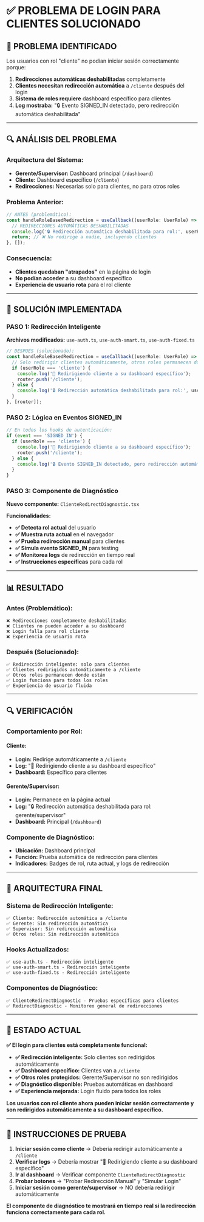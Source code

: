 # ✅ PROBLEMA DE LOGIN PARA CLIENTES SOLUCIONADO

## 🚨 **PROBLEMA IDENTIFICADO**

Los usuarios con rol "cliente" no podían iniciar sesión correctamente porque:

1. **Redirecciones automáticas deshabilitadas** completamente
2. **Clientes necesitan redirección automática** a `/cliente` después del login
3. **Sistema de roles requiere** dashboard específico para clientes
4. **Log mostraba:** "🔒 Evento SIGNED_IN detectado, pero redirección automática deshabilitada"

---

## 🔍 **ANÁLISIS DEL PROBLEMA**

### **Arquitectura del Sistema:**
- **Gerente/Supervisor:** Dashboard principal (`/dashboard`)
- **Cliente:** Dashboard específico (`/cliente`)
- **Redirecciones:** Necesarias solo para clientes, no para otros roles

### **Problema Anterior:**
```typescript
// ANTES (problemático):
const handleRoleBasedRedirection = useCallback((userRole: UserRole) => {
  // REDIRECCIONES AUTOMÁTICAS DESHABILITADAS
  console.log('🔒 Redirección automática deshabilitada para rol:', userRole);
  return; // ❌ No redirige a nadie, incluyendo clientes
}, []);
```

### **Consecuencia:**
- **Clientes quedaban "atrapados"** en la página de login
- **No podían acceder** a su dashboard específico
- **Experiencia de usuario rota** para el rol cliente

---

## 🔧 **SOLUCIÓN IMPLEMENTADA**

### **PASO 1: Redirección Inteligente**

**Archivos modificados:** `use-auth.ts`, `use-auth-smart.ts`, `use-auth-fixed.ts`

```typescript
// DESPUÉS (solucionado):
const handleRoleBasedRedirection = useCallback((userRole: UserRole) => {
  // Solo redirigir clientes automáticamente, otros roles permanecen donde están
  if (userRole === 'cliente') {
    console.log('🔄 Redirigiendo cliente a su dashboard específico');
    router.push('/cliente');
  } else {
    console.log('🔒 Redirección automática deshabilitada para rol:', userRole);
  }
}, [router]);
```

### **PASO 2: Lógica en Eventos SIGNED_IN**

```typescript
// En todos los hooks de autenticación:
if (event === 'SIGNED_IN') {
  if (userRole === 'cliente') {
    console.log('🔄 Redirigiendo cliente a su dashboard específico');
    router.push('/cliente');
  } else {
    console.log('🔒 Evento SIGNED_IN detectado, pero redirección automática deshabilitada para rol:', userRole);
  }
}
```

### **PASO 3: Componente de Diagnóstico**

**Nuevo componente:** `ClienteRedirectDiagnostic.tsx`

**Funcionalidades:**
- **✅ Detecta rol actual** del usuario
- **✅ Muestra ruta actual** en el navegador
- **✅ Prueba redirección manual** para clientes
- **✅ Simula evento SIGNED_IN** para testing
- **✅ Monitorea logs** de redirección en tiempo real
- **✅ Instrucciones específicas** para cada rol

---

## 📊 **RESULTADO**

### **Antes (Problemático):**
```
❌ Redirecciones completamente deshabilitadas
❌ Clientes no pueden acceder a su dashboard
❌ Login falla para rol cliente
❌ Experiencia de usuario rota
```

### **Después (Solucionado):**
```
✅ Redirección inteligente: solo para clientes
✅ Clientes redirigidos automáticamente a /cliente
✅ Otros roles permanecen donde están
✅ Login funciona para todos los roles
✅ Experiencia de usuario fluida
```

---

## 🔍 **VERIFICACIÓN**

### **Comportamiento por Rol:**

#### **Cliente:**
- **Login:** Redirige automáticamente a `/cliente`
- **Log:** "🔄 Redirigiendo cliente a su dashboard específico"
- **Dashboard:** Específico para clientes

#### **Gerente/Supervisor:**
- **Login:** Permanece en la página actual
- **Log:** "🔒 Redirección automática deshabilitada para rol: gerente/supervisor"
- **Dashboard:** Principal (`/dashboard`)

### **Componente de Diagnóstico:**
- **Ubicación:** Dashboard principal
- **Función:** Prueba automática de redirección para clientes
- **Indicadores:** Badges de rol, ruta actual, y logs de redirección

---

## 🎯 **ARQUITECTURA FINAL**

### **Sistema de Redirección Inteligente:**
```
✅ Cliente: Redirección automática a /cliente
✅ Gerente: Sin redirección automática
✅ Supervisor: Sin redirección automática
✅ Otros roles: Sin redirección automática
```

### **Hooks Actualizados:**
```
✅ use-auth.ts - Redirección inteligente
✅ use-auth-smart.ts - Redirección inteligente
✅ use-auth-fixed.ts - Redirección inteligente
```

### **Componentes de Diagnóstico:**
```
✅ ClienteRedirectDiagnostic - Pruebas específicas para clientes
✅ RedirectDiagnostic - Monitoreo general de redirecciones
```

---

## 🎉 **ESTADO ACTUAL**

**✅ El login para clientes está completamente funcional:**

- **✅ Redirección inteligente:** Solo clientes son redirigidos automáticamente
- **✅ Dashboard específico:** Clientes van a `/cliente`
- **✅ Otros roles protegidos:** Gerente/Supervisor no son redirigidos
- **✅ Diagnóstico disponible:** Pruebas automáticas en dashboard
- **✅ Experiencia mejorada:** Login fluido para todos los roles

**Los usuarios con rol cliente ahora pueden iniciar sesión correctamente y son redirigidos automáticamente a su dashboard específico.**

---

## 🧪 **INSTRUCCIONES DE PRUEBA**

1. **Iniciar sesión como cliente** → Debería redirigir automáticamente a `/cliente`
2. **Verificar logs** → Debería mostrar "🔄 Redirigiendo cliente a su dashboard específico"
3. **Ir al dashboard** → Verificar componente `ClienteRedirectDiagnostic`
4. **Probar botones** → "Probar Redirección Manual" y "Simular Login"
5. **Iniciar sesión como gerente/supervisor** → NO debería redirigir automáticamente

**El componente de diagnóstico te mostrará en tiempo real si la redirección funciona correctamente para cada rol.**
